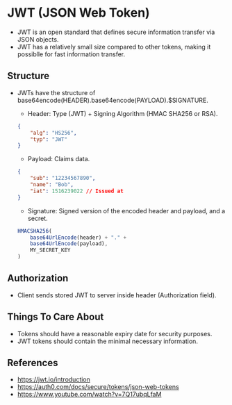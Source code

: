 # JWT (JSON Web Token)

- JWT is an open standard that defines secure information transfer via JSON objects.
- JWT has a relatively small size compared to other tokens, making it possiblle for fast information transfer.

## Structure
- JWTs have the structure of base64encode(HEADER).base64encode(PAYLOAD).$SIGNATURE.
    - Header: Type (JWT) + Signing Algorithm (HMAC SHA256 or RSA).
    ```json
    {
        "alg": "HS256",
        "typ": "JWT"
    }
    ```

    - Payload: Claims data.
    ```json
    {
        "sub": "12234567890",
        "name": "Bob",
        "iat": 1516239022 // Issued at
    }
    ```

    - Signature: Signed version of the encoded header and payload, and a secret.
    ```js
    HMACSHA256(
        base64UrlEncode(header) + "." +
        base64UrlEncode(payload),
        MY_SECRET_KEY
    )
    ```

## Authorization
- Client sends stored JWT to server inside header (Authorization field).

## Things To Care About
- Tokens should have a reasonable expiry date for security purposes.
- JWT tokens should contain the minimal necessary information.
 

## References
- https://jwt.io/introduction
- https://auth0.com/docs/secure/tokens/json-web-tokens
- https://www.youtube.com/watch?v=7Q17ubqLfaM
